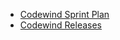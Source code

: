 * [Codewind Sprint Plan](https://github.com/eclipse/codewind/wiki/Codewind_Sprintplan)
* [Codewind Releases](download.eclipse.org/codewind/milestone/)